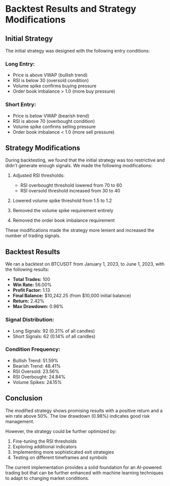 # Backtest Results and Strategy Modifications

## Initial Strategy

The initial strategy was designed with the following entry conditions:

### Long Entry:
- Price is above VWAP (bullish trend)
- RSI is below 30 (oversold condition)
- Volume spike confirms buying pressure
- Order book imbalance > 1.0 (more buy pressure)

### Short Entry:
- Price is below VWAP (bearish trend)
- RSI is above 70 (overbought condition)
- Volume spike confirms selling pressure
- Order book imbalance < 1.0 (more sell pressure)

## Strategy Modifications

During backtesting, we found that the initial strategy was too restrictive and didn't generate enough signals. We made the following modifications:

1. Adjusted RSI thresholds:
   - RSI overbought threshold lowered from 70 to 60
   - RSI oversold threshold increased from 30 to 40

2. Lowered volume spike threshold from 1.5 to 1.2

3. Removed the volume spike requirement entirely

4. Removed the order book imbalance requirement

These modifications made the strategy more lenient and increased the number of trading signals.

## Backtest Results

We ran a backtest on BTCUSDT from January 1, 2023, to June 1, 2023, with the following results:

- **Total Trades:** 100
- **Win Rate:** 56.00%
- **Profit Factor:** 1.13
- **Final Balance:** $10,242.25 (from $10,000 initial balance)
- **Return:** 2.42%
- **Max Drawdown:** 0.98%

### Signal Distribution:
- Long Signals: 92 (0.21% of all candles)
- Short Signals: 62 (0.14% of all candles)

### Condition Frequency:
- Bullish Trend: 51.59%
- Bearish Trend: 48.41%
- RSI Oversold: 23.56%
- RSI Overbought: 24.84%
- Volume Spikes: 24.15%

## Conclusion

The modified strategy shows promising results with a positive return and a win rate above 50%. The low drawdown (0.98%) indicates good risk management.

However, the strategy could be further optimized by:

1. Fine-tuning the RSI thresholds
2. Exploring additional indicators
3. Implementing more sophisticated exit strategies
4. Testing on different timeframes and symbols

The current implementation provides a solid foundation for an AI-powered trading bot that can be further enhanced with machine learning techniques to adapt to changing market conditions. 
